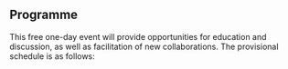 ## Programme

This free one-day event will provide opportunities for education and
discussion, as well as facilitation of new collaborations. The provisional schedule
is as follows:
